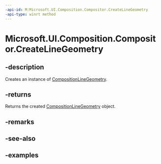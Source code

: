 ```yaml
---
-api-id: M:Microsoft.UI.Composition.Compositor.CreateLineGeometry
-api-type: winrt method
---
```


<!-- Method syntax.
public CompositionLineGeometry Compositor.CreateLineGeometry()
-->

# Microsoft.UI.Composition.Compositor.CreateLineGeometry

## -description

Creates an instance of [CompositionLineGeometry](compositionlinegeometry.md).

## -returns

Returns the created [CompositionLineGeometry](compositionlinegeometry.md) object.

## -remarks

## -see-also

## -examples

